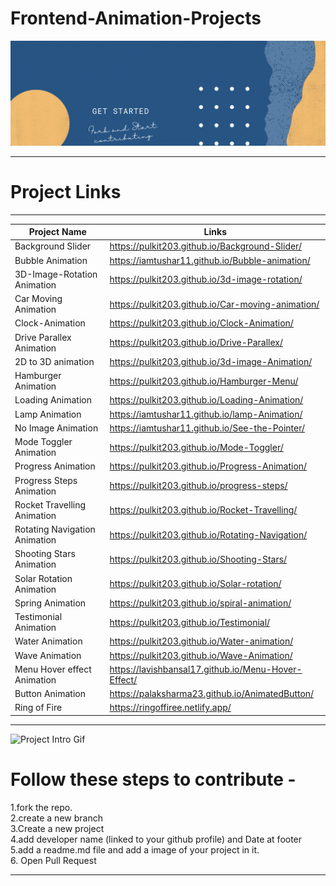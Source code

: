 # Frontend-Animation-Projects

![Project Intro Gif](https://raw.githubusercontent.com/Pulkit203/project-intro-gif/main/Blue%20and%20Yellow%20Modern%20Artisan%20Parties%20and%20Celebrations%20X-Frame%20Banner.gif)

---

# Project Links

---

| Project Name                  | Links                                               |
| ----------------------------- | --------------------------------------------------- |
| Background Slider             | https://pulkit203.github.io/Background-Slider/      |
| Bubble Animation              | https://iamtushar11.github.io/Bubble-animation/     |
| 3D-Image-Rotation Animation   | https://pulkit203.github.io/3d-image-rotation/      |
| Car Moving Animation          | https://pulkit203.github.io/Car-moving-animation/   |
| Clock-Animation               | https://pulkit203.github.io/Clock-Animation/        |
| Drive Parallex Animation      | https://pulkit203.github.io/Drive-Parallex/         |
| 2D to 3D animation            | https://pulkit203.github.io/3d-image-Animation/     |
| Hamburger Animation           | https://pulkit203.github.io/Hamburger-Menu/         |
| Loading Animation             | https://pulkit203.github.io/Loading-Animation/      |
| Lamp Animation                | https://iamtushar11.github.io/lamp-Animation/       |
| No Image Animation            | https://iamtushar11.github.io/See-the-Pointer/      |
| Mode Toggler Animation        | https://pulkit203.github.io/Mode-Toggler/           |
| Progress Animation            | https://pulkit203.github.io/Progress-Animation/     |
| Progress Steps Animation      | https://pulkit203.github.io/progress-steps/         |
| Rocket Travelling Animation   | https://pulkit203.github.io/Rocket-Travelling/      |
| Rotating Navigation Animation | https://pulkit203.github.io/Rotating-Navigation/    |
| Shooting Stars Animation      | https://pulkit203.github.io/Shooting-Stars/         |
| Solar Rotation Animation      | https://pulkit203.github.io/Solar-rotation/         |
| Spring Animation              | https://pulkit203.github.io/spiral-animation/       |
| Testimonial Animation         | https://pulkit203.github.io/Testimonial/            |
| Water Animation               | https://pulkit203.github.io/Water-animation/        |
| Wave Animation                | https://pulkit203.github.io/Wave-Animation/         |
| Menu Hover effect Animation   | https://lavishbansal17.github.io/Menu-Hover-Effect/ |
|Button Animation|https://palaksharma23.github.io/AnimatedButton/|
|Ring of Fire|https://ringoffiree.netlify.app/|
---

![Project Intro Gif](./Gif.gif)

# Follow these steps to contribute -

1.fork the repo.
<br/>
2.create a new branch
<br/>
3.Create a new project
<br/>
4.add developer name (linked to your github profile) and Date at footer
<br/>
5.add a readme.md file and add a image of your project in it.
<br/> 6. Open Pull Request
<br/>

---
